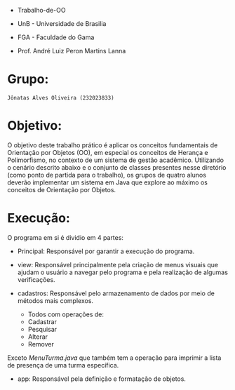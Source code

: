 * Trabalho-de-OO
* UnB - Universidade de Brasilia
* FGA - Faculdade do Gama

* Prof. André Luiz Peron Martins Lanna

# Grupo:
    Jônatas Alves Oliveira (232023833)

# Objetivo:
O objetivo deste trabalho prático é aplicar os conceitos fundamentais de Orientação por Objetos (OO), em especial os conceitos de Herança e Polimorfismo, no contexto de um sistema de gestão acadêmico. Utilizando o cenário descrito abaixo e o conjunto de classes presentes nesse diretório (como ponto de partida para o trabalho), os grupos de quatro alunos deverão implementar um sistema em Java que explore ao máximo os conceitos de Orientação por Objetos.

# Execução: 
O programa em si é dividio em 4 partes:

* Principal: Responsável por garantir a execução do programa.

* view: Responsável principalmente pela criação de menus visuais que ajudam o usuário a navegar pelo programa e pela realização de algumas verificações.

* cadastros: Responsável pelo armazenamento de dados por meio de métodos mais complexos.
    - Todos com operações de:  
     - Cadastrar
     - Pesquisar
     - Alterar
     - Remover

Exceto *MenuTurma.java* que também tem a operação para imprimir a lista de presença de uma turma específica.

* app: Responsável pela definição e formatação de objetos.

